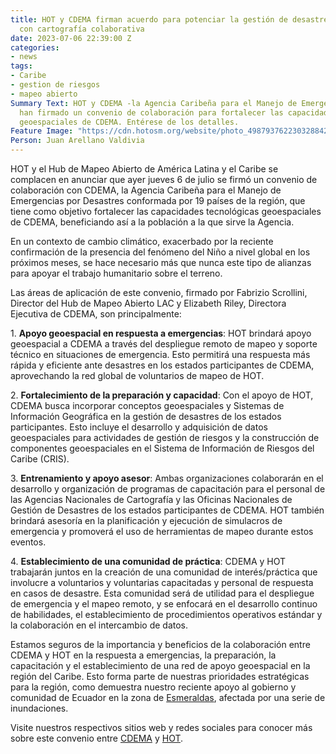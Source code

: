 ```yaml
---
title: HOT y CDEMA firman acuerdo para potenciar la gestión de desastres en el Caribe
  con cartografía colaborativa
date: 2023-07-06 22:39:00 Z
categories:
- news
tags:
- Caribe
- gestion de riesgos
- mapeo abierto
Summary Text: HOT y CDEMA -la Agencia Caribeña para el Manejo de Emergencias por Desastres-
  han firmado un convenio de colaboración para fortalecer las capacidades tecnológicas
  geoespaciales de CDEMA. Entérese de los detalles.
Feature Image: "https://cdn.hotosm.org/website/photo_4987937622303288424_y.jpg"
Person: Juan Arellano Valdivia
---
```


HOT y el Hub de Mapeo Abierto de América Latina y el Caribe se complacen en anunciar que ayer jueves 6 de julio se firmó un convenio de colaboración con CDEMA, la Agencia Caribeña para el Manejo de Emergencias por Desastres conformada por 19 países de la región, que tiene como objetivo fortalecer las capacidades tecnológicas geoespaciales de CDEMA, beneficiando así a la población a la que sirve la Agencia.

En un contexto de cambio climático, exacerbado por la reciente confirmación de la presencia del fenómeno del Niño a nivel global en los próximos meses, se hace necesario más que nunca este tipo de alianzas para apoyar el trabajo humanitario sobre el terreno.

Las áreas de aplicación de este convenio, firmado por Fabrizio Scrollini, Director del Hub de Mapeo Abierto LAC y Elizabeth Riley, Directora Ejecutiva de CDEMA, son principalmente:

1\. **Apoyo geoespacial en respuesta a emergencias**: HOT brindará apoyo geoespacial a CDEMA a través del despliegue remoto de mapeo y soporte técnico en situaciones de emergencia. Esto permitirá una respuesta más rápida y eficiente ante desastres en los estados participantes de CDEMA, aprovechando la red global de voluntarios de mapeo de HOT.

2\. **Fortalecimiento de la preparación y capacidad**: Con el apoyo de HOT, CDEMA busca incorporar conceptos geoespaciales y Sistemas de Información Geográfica en la gestión de desastres de los estados participantes. Esto incluye el desarrollo y adquisición de datos geoespaciales para actividades de gestión de riesgos y la construcción de componentes geoespaciales en el Sistema de Información de Riesgos del Caribe (CRIS).

3\. **Entrenamiento y apoyo asesor**: Ambas organizaciones colaborarán en el desarrollo y organización de programas de capacitación para el personal de las Agencias Nacionales de Cartografía y las Oficinas Nacionales de Gestión de Desastres de los estados participantes de CDEMA. HOT también brindará asesoría en la planificación y ejecución de simulacros de emergencia y promoverá el uso de herramientas de mapeo durante estos eventos.

4\. **Establecimiento de una comunidad de práctica**: CDEMA y HOT trabajarán juntos en la creación de una comunidad de interés/práctica que involucre a voluntarios y voluntarias capacitadas y personal de respuesta en casos de desastre. Esta comunidad será de utilidad para el despliegue de emergencia y el mapeo remoto, y se enfocará en el desarrollo continuo de habilidades, el establecimiento de procedimientos operativos estándar y la colaboración en el intercambio de datos.

Estamos seguros de la importancia y beneficios de la colaboración entre CDEMA y HOT en la respuesta a emergencias, la preparación, la capacitación y el establecimiento de una red de apoyo geoespacial en la región del Caribe. Esto forma parte de nuestras prioridades estratégicas para la región, como demuestra nuestro reciente apoyo al gobierno y comunidad de Ecuador en la zona de [Esmeraldas](https://twitter.com/mapeoabierto_la/status/1669401380207902739?s=20), afectada por una serie de inundaciones.

Visite nuestros respectivos sitios web y redes sociales para conocer más sobre este convenio entre [CDEMA](https://www.cdema.org/) y [HOT](https://www.hotosm.org/).